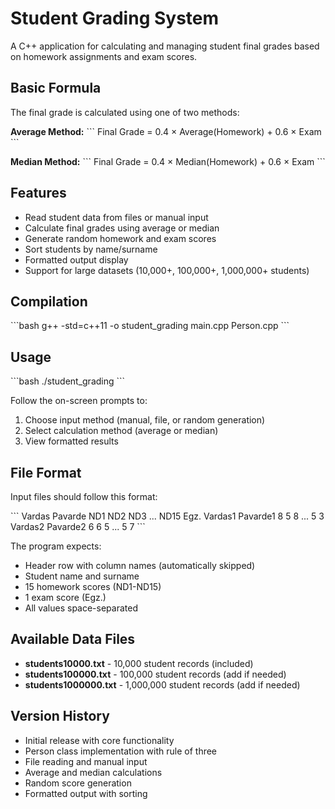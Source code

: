 # Student Grading System

A C++ application for calculating and managing student final grades based on homework assignments and exam scores.

## Basic Formula

The final grade is calculated using one of two methods:

**Average Method:**
\`\`\`
Final Grade = 0.4 × Average(Homework) + 0.6 × Exam
\`\`\`

**Median Method:**
\`\`\`
Final Grade = 0.4 × Median(Homework) + 0.6 × Exam
\`\`\`

## Features

- Read student data from files or manual input
- Calculate final grades using average or median
- Generate random homework and exam scores
- Sort students by name/surname
- Formatted output display
- Support for large datasets (10,000+, 100,000+, 1,000,000+ students)

## Compilation

\`\`\`bash
g++ -std=c++11 -o student_grading main.cpp Person.cpp
\`\`\`

## Usage

\`\`\`bash
./student_grading
\`\`\`

Follow the on-screen prompts to:
1. Choose input method (manual, file, or random generation)
2. Select calculation method (average or median)
3. View formatted results

## File Format

Input files should follow this format:

\`\`\`
Vardas      Pavarde    ND1   ND2   ND3   ...  ND15  Egz.
Vardas1     Pavarde1     8     5     8   ...     5     3
Vardas2     Pavarde2     6     6     5   ...     5     7
\`\`\`


The program expects:
- Header row with column names (automatically skipped)
- Student name and surname
- 15 homework scores (ND1-ND15)
- 1 exam score (Egz.)
- All values space-separated

## Available Data Files

- **students10000.txt** - 10,000 student records (included)
- **students100000.txt** - 100,000 student records (add if needed)
- **students1000000.txt** - 1,000,000 student records (add if needed)


## Version History

  - Initial release with core functionality
  - Person class implementation with rule of three
  - File reading and manual input
  - Average and median calculations
  - Random score generation
  - Formatted output with sorting
